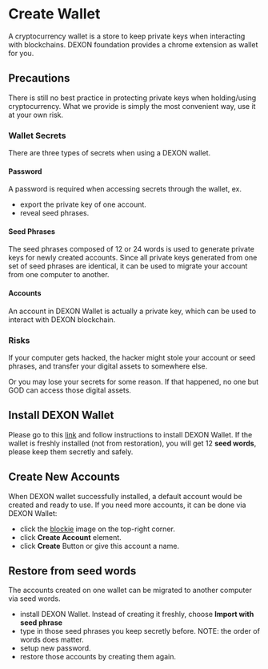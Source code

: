 # Create Wallet
A cryptocurrency wallet is a store to keep private keys when interacting with blockchains. DEXON foundation provides a chrome extension as wallet for you.

## Precautions
There is still no best practice in protecting private keys when holding/using cryptocurrency. What we provide is simply the most convenient way, use it at your own risk.

### Wallet Secrets
There are three types of secrets when using a DEXON wallet.

#### Password
A password is required when accessing secrets through the wallet, ex.
- export the private key of one account.
- reveal seed phrases.

#### Seed Phrases
The seed phrases composed of 12 or 24 words is used to generate private keys for newly created accounts. Since all private keys generated from one set of seed phrases are identical, it can be used to migrate your account from one computer to another.

#### Accounts
An account in DEXON Wallet is actually a private key, which can be used to interact with DEXON blockchain.

### Risks
If your computer gets hacked, the hacker might stole your account or seed phrases, and transfer your digital assets to somewhere else.

Or you may lose your secrets for some reason. If that happened, no one but GOD can access those digital assets.

## Install DEXON Wallet
Please go to this [link](https://dexon.org/faucet) and follow instructions to install DEXON Wallet. If the wallet is freshly installed (not from restoration), you will get 12 **seed words**, please keep them secretly and safely.

## Create New Accounts
When DEXON wallet successfully installed, a default account would be created and ready to use. If you need more accounts, it can be done via DEXON Wallet:
- click the [blockie](https://github.com/download13/blockies) image on the top-right corner.
- click **Create Account** element.
- click **Create** Button or give this account a name.

## Restore from seed words
The accounts created on one wallet can be migrated to another computer via seed words.
- install DEXON Wallet. Instead of creating it freshly, choose **Import with seed phrase**
- type in those seed phrases you keep secretly before. NOTE: the order of words does matter.
- setup new password.
- restore those accounts by creating them again.
